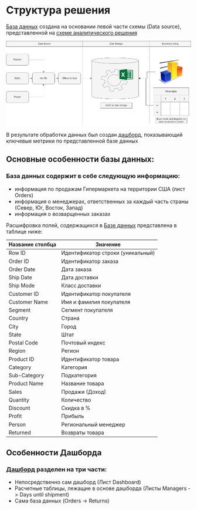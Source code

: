 # Структура решения
[База данных](DataSample.xlsx) создана на основании левой части схемы (Data source), представленной на [схеме аналитического решения](Структура_аналитического_решения.png)

![](Структура_аналитического_решения.png)

В результате обработки данных был создан [дашборд](Superstore_Dashboard_v1.xlsx), показывающий ключевые метрики по представленной базе данных

## Основные особенности базы данных:
### База данных содержит в себе следующую информацию:
- информация по продажам Гипермаркета на территории США (лист Orders)
- информация о менеджерах, ответственных за каждый часть страны (Север, Юг, Восток, Запад)
- информация о  возварщенных заказах

Расшифровка полей, содержащихся в [Базе данных](DataSample.xlsx) представлена в таблице ниже:


| Название столбца | Значение                          |
|------------------|-----------------------------------|
| Row ID           | Идентификатор строки (уникальный) |
| Order ID         | Идентификатор заказа              |
| Order Date       | Дата заказа                       |
| Ship Date        | Дата доставки                     |
| Ship Mode        | Класс доставки                    |
| Customer ID      | Идентификатор покупателя          |
| Customer Name    | Имя и фамилия покупателя          |
| Segment          | Сегмент покупателя                |
| Country          | Страна                            |
| City             | Город                             |
| State            | Штат                              |
| Postal Code      | Почтовый индекс                   |
| Region           | Регион                            |
| Product ID       | Идентификатор товара              |
| Category         | Категория                         |
| Sub-Category     | Подкатегория                      |
| Product Name     | Название товара                   |
| Sales            | Продажи (Доход)                   |
| Quantity         | Количество                        |
| Discount         | Скидка в %                        |
| Profit           | Прибыль                           |
| Person           | Региональный менеджер             |
| Returned         | Возвраты товара                   |

## Особенности Дашборда

### [Дашборд](Superstore_Dashboard_v1.xlsx)  разделен на три части:
- Непосредственно сам дашборд (Лист Dashboard)
- Расчетные таблицы, лежащие в основе дашборда (Листы Managers -> Days until shipment)
- Сама база данных (Orders -> Returns)